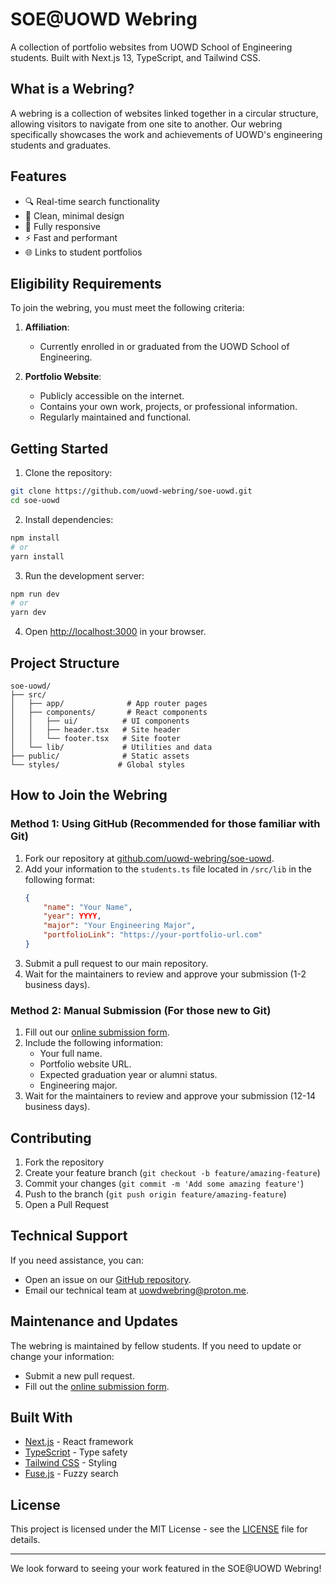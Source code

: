 # SOE@UOWD Webring

A collection of portfolio websites from UOWD School of Engineering students. Built with Next.js 13, TypeScript, and Tailwind CSS.

## What is a Webring?
A webring is a collection of websites linked together in a circular structure, allowing visitors to navigate from one site to another. Our webring specifically showcases the work and achievements of UOWD's engineering students and graduates.

## Features

- 🔍 Real-time search functionality
- 🎨 Clean, minimal design
- 📱 Fully responsive
- ⚡️ Fast and performant
- 🌐 Links to student portfolios

## Eligibility Requirements
To join the webring, you must meet the following criteria:

1. **Affiliation**:
   - Currently enrolled in or graduated from the UOWD School of Engineering.

2. **Portfolio Website**:
   - Publicly accessible on the internet.
   - Contains your own work, projects, or professional information.
   - Regularly maintained and functional.

## Getting Started

1. Clone the repository:
```bash
git clone https://github.com/uowd-webring/soe-uowd.git
cd soe-uowd
```

2. Install dependencies:
```bash
npm install
# or
yarn install
```

3. Run the development server:
```bash
npm run dev
# or
yarn dev
```

4. Open [http://localhost:3000](http://localhost:3000) in your browser.

## Project Structure

```
soe-uowd/
├── src/
│   ├── app/              # App router pages
│   ├── components/       # React components
│   │   ├── ui/          # UI components
│   │   ├── header.tsx   # Site header
│   │   └── footer.tsx   # Site footer
│   └── lib/             # Utilities and data
├── public/              # Static assets
└── styles/             # Global styles
```

## How to Join the Webring

### Method 1: Using GitHub (Recommended for those familiar with Git)
1. Fork our repository at [github.com/uowd-webring/soe-uowd](https://github.com/uowd-webring/soe-uowd).
2. Add your information to the `students.ts` file located in `/src/lib` in the following format:
   ```json
   {
       "name": "Your Name",
       "year": YYYY,
       "major": "Your Engineering Major",
       "portfolioLink": "https://your-portfolio-url.com"
   }
   ```
3. Submit a pull request to our main repository.
4. Wait for the maintainers to review and approve your submission (1-2 business days).

### Method 2: Manual Submission (For those new to Git)
1. Fill out our [online submission form](#).
2. Include the following information:
   - Your full name.
   - Portfolio website URL.
   - Expected graduation year or alumni status.
   - Engineering major.
3. Wait for the maintainers to review and approve your submission (12-14 business days).

## Contributing

1. Fork the repository
2. Create your feature branch (`git checkout -b feature/amazing-feature`)
3. Commit your changes (`git commit -m 'Add some amazing feature'`)
4. Push to the branch (`git push origin feature/amazing-feature`)
5. Open a Pull Request

## Technical Support
If you need assistance, you can:

- Open an issue on our [GitHub repository](https://github.com/uowd-webring/soe-uowd/issues).
- Email our technical team at [uowdwebring@proton.me](mailto:uowdwebring@proton.me).

## Maintenance and Updates
The webring is maintained by fellow students. If you need to update or change your information:

- Submit a new pull request.
- Fill out the [online submission form](#).

## Built With

- [Next.js](https://nextjs.org/) - React framework
- [TypeScript](https://www.typescriptlang.org/) - Type safety
- [Tailwind CSS](https://tailwindcss.com/) - Styling
- [Fuse.js](https://fusejs.io/) - Fuzzy search

## License

This project is licensed under the MIT License - see the [LICENSE](LICENSE) file for details.

---

We look forward to seeing your work featured in the SOE@UOWD Webring!
